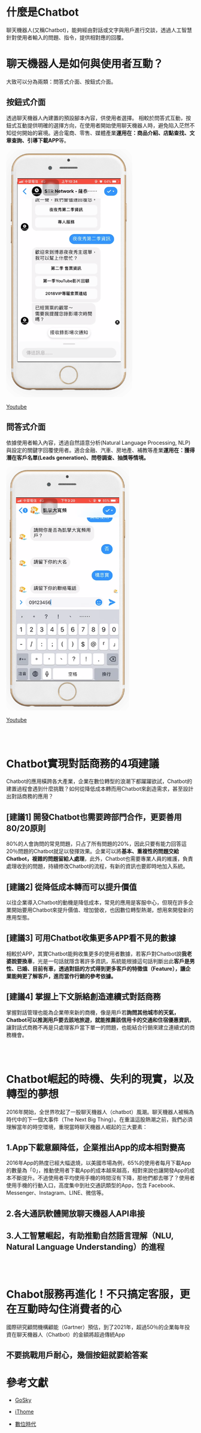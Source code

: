 # 什麼是Chatbot

聊天機器人(又稱Chatbot)，能夠經由對話或文字與用戶進行交談，透過人工智慧針對使用者輸入的問題、指令，提供相對應的回覆。

# 聊天機器人是如何與使用者互動？

大致可以分為兩類：問答式介面、按鈕式介面。

## 按鈕式介面

透過聊天機器人內建置的預設腳本內容，供使用者選擇。 相較於問答式互動，按鈕式互動提供明確的選擇方向，在使用者開始使用聊天機器人時，避免陷入茫然不知從何開始的窘境。適合電商、零售、媒體產業**運用在：商品介紹、店點查找、文章查詢、引導下載APP**等。

![repo-settings-image](images/chatbot_01.png)

 [Youtube](https://youtu.be/5IlIVZtoeuc)

## 問答式介面

依據使用者輸入內容，透過自然語意分析(Natural Language Processing, NLP) 與設定的關鍵字回覆使用者。適合金融、汽車、房地產、補教等產業**運用在：獲得潛在客戶名單(Leads generation)、問卷調查、抽獎等情境。**

![repo-settings-image](images/chatbot_02.png)

 [Youtube](https://youtu.be/ryN6EBbZJi4)
 
 <br><br>

# Chatbot實現對話商務的4項建議

Chatbot的應用橫跨各大產業，企業在數位轉型的浪潮下都躍躍欲試，Chatbot的建置過程會遇到什麼挑戰？如何從降低成本轉而用Chatbot來創造需求，甚至設計出對話商務的應用？

## [建議1]  開發Chatbot也需要跨部門合作，更要善用80/20原則

80%的人會詢問的常見問題，只占了所有問題的20%，因此只要有能力回答這20％問題的Chatbot就足以發揮效果。企業可以將**基本、重複性的問題交給Chatbot，複雜的問題留給人處理**，此外，Chatbot也需要專業人員的維護，負責處理收到的問題，持續修改Chatbot的流程，有新的資訊也要即時地加入系統。

## [建議2]  從降低成本轉而可以提升價值

以往企業導入Chatbot的動機是降低成本，常見的應用是客服中心，但現在許多企業開始要用Chatbot來提升價值、增加營收，也因數位轉型熱潮，想用來開發新的應用型態。

## [建議3]  可用Chatbot收集更多APP看不見的數據

相較於APP，其實Chatbot能夠收集更多的使用者數據，若客戶對Chatbot說**我老婆說要換車**，光是一句話就隱含著許多資訊，系統能根據這句話判斷出此**客戶是男性、已婚、目前有車，透過對話的方式得到更多客戶的特徵值（Feature），讓企業能夠更了解客戶，進而當作行銷的參考依據。**

## [建議4]  掌握上下文脈絡創造連續式對話商務

掌握對話管理也能為企業帶來新的商機，像是用戶若**詢問其他城市的天氣，Chatbot可以推測用戶要去該地旅遊，就能推薦該信用卡的交通和住宿優惠資訊**，讓對話式商務不再是只處理客戶當下單一的問題，也能結合行銷來建立連續式的商務機會。

<br><br>

# Chatbot崛起的時機、失利的現實，以及轉型的夢想

2016年開始，全世界吹起了一股聊天機器人（chatbot）風潮。聊天機器人被稱為時代中的下一個大事件（The Next Big Thing）。在重溫這股熱潮之前，我們必須理解當年的時空環境，重現當時聊天機器人崛起的三大要素：

## 1.App下載意願降低，企業推出App的成本相對變高

2016年App的熱度已經大幅退燒，以美國市場為例，65%的使用者每月下載App的數量為「0」，推動使用者下載App的成本越來越高，相對來說也讓開發App的成本不斷提升。不過使用者平均使用手機的時間沒有下降，那他們都去哪了？使用者使用手機的行動入口，高度集中到社交通訊類型的App，包含 Facebook、Messenger、Instagram、LINE、微信等。

## 2.各大通訊軟體開放聊天機器人API串接

## 3.人工智慧崛起，有助推動自然語言理解（NLU, Natural Language Understanding）的進程

<br><br>

# Chabot服務再進化！不只搞定客服，更在互動時勾住消費者的心

國際研究顧問機構顧能（Gartner）預估，到了2021年，超過50％的企業每年投資在聊天機器人（Chatbot）的金額將超過傳統App

## 不要挑戰用戶耐心，幾個按鈕就要給答案



# 參考文獻

 * [GoSky](https://www.goskyai.com/tw/)
 
 * [iThome](https://www.ithome.com.tw/article/113443)
 
 * [數位時代](https://www.bnext.com.tw/search/tag/Chatbot)
